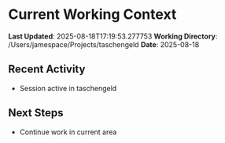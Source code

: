 # Current Working Context

**Last Updated**: 2025-08-18T17:19:53.277753
**Working Directory**: /Users/jamespace/Projects/taschengeld
**Date**: 2025-08-18

## Recent Activity
- Session active in taschengeld

## Next Steps
- Continue work in current area
